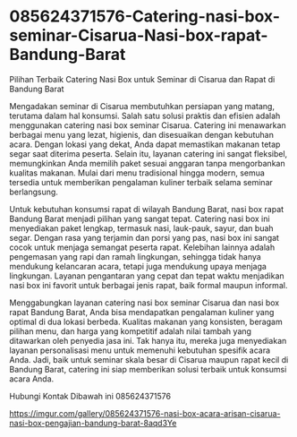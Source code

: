 # 085624371576-Catering-nasi-box-seminar-Cisarua-Nasi-box-rapat-Bandung-Barat
Pilihan Terbaik Catering Nasi Box untuk Seminar di Cisarua dan Rapat di Bandung Barat

Mengadakan seminar di Cisarua membutuhkan persiapan yang matang, terutama dalam hal konsumsi. Salah satu solusi praktis dan efisien adalah menggunakan catering nasi box seminar Cisarua. Catering ini menawarkan berbagai menu yang lezat, higienis, dan disesuaikan dengan kebutuhan acara. Dengan lokasi yang dekat, Anda dapat memastikan makanan tetap segar saat diterima peserta. Selain itu, layanan catering ini sangat fleksibel, memungkinkan Anda memilih paket sesuai anggaran tanpa mengorbankan kualitas makanan. Mulai dari menu tradisional hingga modern, semua tersedia untuk memberikan pengalaman kuliner terbaik selama seminar berlangsung.

Untuk kebutuhan konsumsi rapat di wilayah Bandung Barat, nasi box rapat Bandung Barat menjadi pilihan yang sangat tepat. Catering nasi box ini menyediakan paket lengkap, termasuk nasi, lauk-pauk, sayur, dan buah segar. Dengan rasa yang terjamin dan porsi yang pas, nasi box ini sangat cocok untuk menjaga semangat peserta rapat. Kelebihan lainnya adalah pengemasan yang rapi dan ramah lingkungan, sehingga tidak hanya mendukung kelancaran acara, tetapi juga mendukung upaya menjaga lingkungan. Layanan pengantaran yang cepat dan tepat waktu menjadikan nasi box ini favorit untuk berbagai jenis rapat, baik formal maupun informal.

Menggabungkan layanan catering nasi box seminar Cisarua dan nasi box rapat Bandung Barat, Anda bisa mendapatkan pengalaman kuliner yang optimal di dua lokasi berbeda. Kualitas makanan yang konsisten, beragam pilihan menu, dan harga yang kompetitif adalah nilai tambah yang ditawarkan oleh penyedia jasa ini. Tak hanya itu, mereka juga menyediakan layanan personalisasi menu untuk memenuhi kebutuhan spesifik acara Anda. Jadi, baik untuk seminar skala besar di Cisarua maupun rapat kecil di Bandung Barat, catering ini siap memberikan solusi terbaik untuk konsumsi acara Anda.


Hubungi Kontak Dibawah ini 
085624371576

https://imgur.com/gallery/085624371576-nasi-box-acara-arisan-cisarua-nasi-box-pengajian-bandung-barat-8aqd3Ye
